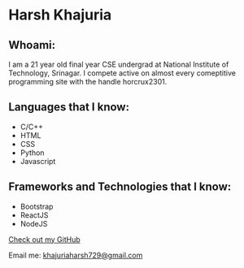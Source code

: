 # Harsh Khajuria

## Whoami:
I am a 21 year old final year CSE undergrad at National Institute of Technology, Srinagar. I compete active on almost every comeptitive programming site with the handle horcrux2301.



## Languages that I know:

- C/C++
- HTML
- CSS
- Python
- Javascript



## Frameworks and Technologies that I know:

- Bootstrap
- ReactJS
- NodeJS



[Check out my GitHub](https://github.com/horcrux2301)

Email me: khajuriaharsh729@gmail.com
